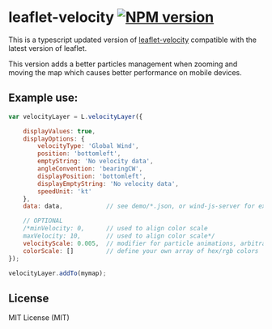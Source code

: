 # leaflet-velocity [![NPM version][npm-image]][npm-url]

This is a typescript updated version of [leaflet-velocity](https://github.com/danwild/leaflet-velocity) compatible with the latest version of leaflet.

This version adds a better particles management when zooming and moving the map which causes better performance on mobile devices.

## Example use:
```javascript
var velocityLayer = L.velocityLayer({

	displayValues: true,
	displayOptions: {
		velocityType: 'Global Wind',
		position: 'bottomleft',
		emptyString: 'No velocity data',
		angleConvention: 'bearingCW',
		displayPosition: 'bottomleft',
		displayEmptyString: 'No velocity data',
		speedUnit: 'kt'
	},
	data: data,            // see demo/*.json, or wind-js-server for example data service

	// OPTIONAL
	/*minVelocity: 0,      // used to align color scale
	maxVelocity: 10,       // used to align color scale*/
	velocityScale: 0.005,  // modifier for particle animations, arbitrarily defaults to 0.005
	colorScale: []         // define your own array of hex/rgb colors
});

velocityLayer.addTo(mymap);
```
## License
MIT License (MIT)

[npm-image]: https://badge.fury.io/js/leaflet-velocity-ts.svg
[npm-url]: https://www.npmjs.com/package/leaflet-velocity-ts

